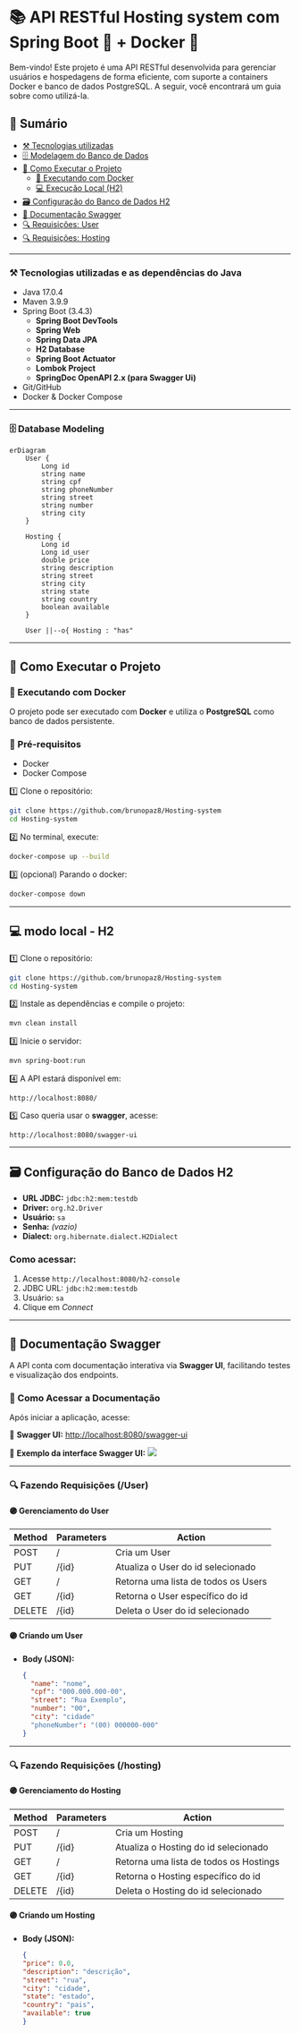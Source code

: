 # 📚 API RESTful Hosting system com Spring Boot 🍃 + Docker 🐳

Bem-vindo! Este projeto é uma API RESTful desenvolvida para gerenciar usuários e hospedagens de forma eficiente, com suporte a containers Docker e banco de dados PostgreSQL. A seguir, você encontrará um guia sobre como utilizá-la.

## 📂 Sumário

- [⚒️ Tecnologias utilizadas]([#⚒️-Tecnologias-utilizadas-e-as-dependências-do-Java](https://github.com/brunopaz8/Hosting-system/edit/main/README.md#%EF%B8%8F-tecnologias-utilizadas-e-as-depend%C3%AAncias-do-java))
- [🗄️ Modelagem do Banco de Dados]([#💻-database-modeling](https://github.com/brunopaz8/Hosting-system/edit/main/README.md#%EF%B8%8F-database-modeling))
- [🚀 Como Executar o Projeto]([#🚀-como-executar-o-projeto](https://github.com/brunopaz8/Hosting-system/edit/main/README.md#-como-executar-o-projeto))
  - [🐳 Executando com Docker]([#🐳-executando-com-docker](https://github.com/brunopaz8/Hosting-system/edit/main/README.md#-executando-com-docker))
  - [💻 Execução Local (H2)]([#💻-execução-local-h2](https://github.com/brunopaz8/Hosting-system/edit/main/README.md#-modo-local---h2))
- [🗃️ Configuração do Banco de Dados H2]([#🗃️-configuração-do-banco-de-dados-h2](https://github.com/brunopaz8/Hosting-system/edit/main/README.md#%EF%B8%8F-configura%C3%A7%C3%A3o-do-banco-de-dados-h2))
- [📗 Documentação Swagger]([#📄-documentação-swagger](https://github.com/brunopaz8/Hosting-system/edit/main/README.md#-documenta%C3%A7%C3%A3o-swagger))
- [🔍 Requisições: User]([#🔍-requisições-user](https://github.com/brunopaz8/Hosting-system/edit/main/README.md#-fazendo-requisi%C3%A7%C3%B5es-user))
- [🔍 Requisições: Hosting]([#🔍-requisições-hosting](https://github.com/brunopaz8/Hosting-system/edit/main/README.md#-fazendo-requisi%C3%A7%C3%B5es-hosting))

---

### **⚒️ Tecnologias utilizadas e as dependências do Java**

- Java 17.0.4
- Maven 3.9.9
- Spring Boot (3.4.3)
  - **Spring Boot DevTools**
  - **Spring Web**
  - **Spring Data JPA**
  - **H2 Database**
  - **Spring Boot Actuator**
  - **Lombok Project**
  - **SpringDoc OpenAPI 2.x (para Swagger Ui)**
- Git/GitHub
- Docker & Docker Compose
---

### 🗄️ Database Modeling

```mermaid
erDiagram
    User {
        Long id
        string name
        string cpf
        string phoneNumber
        string street
        string number
        string city
    }

    Hosting {
        Long id
        Long id_user
        double price
        string description
        string street
        string city
        string state
        string country
        boolean available
    }

    User ||--o{ Hosting : "has"
```

---

## 🚀 Como Executar o Projeto

### 🐳 Executando com Docker
O projeto pode ser executado com **Docker** e utiliza o **PostgreSQL** como banco de dados persistente.

### 🔧 Pré-requisitos
- Docker
- Docker Compose

1️⃣ Clone o repositório:
```sh
git clone https://github.com/brunopaz8/Hosting-system
cd Hosting-system
```
2️⃣ No terminal, execute:
```sh
docker-compose up --build
```
3️⃣ (opcional) Parando o docker:
```sh
docker-compose down
```

---

## 💻 modo local - H2
1️⃣ Clone o repositório:
```sh
git clone https://github.com/brunopaz8/Hosting-system
cd Hosting-system
```

2️⃣ Instale as dependências e compile o projeto:
```sh
mvn clean install
```
3️⃣ Inicie o servidor:
```sh
mvn spring-boot:run
```
4️⃣ A API estará disponível em:
```
http://localhost:8080/
```
5️⃣ Caso queria usar o **swagger**, acesse:
```
http://localhost:8080/swagger-ui
```
---

## 🗃️ Configuração do Banco de Dados H2

- **URL JDBC:** `jdbc:h2:mem:testdb`
- **Driver:** `org.h2.Driver`
- **Usuário:** `sa`
- **Senha:** *(vazio)*
- **Dialect:** `org.hibernate.dialect.H2Dialect`

### Como acessar:

1. Acesse `http://localhost:8080/h2-console`
2. JDBC URL: `jdbc:h2:mem:testdb`
3. Usuário: `sa`
4. Clique em *Connect*

---

## 📗 Documentação Swagger
A API conta com documentação interativa via **Swagger UI**, facilitando testes e visualização dos endpoints.

### 🔗 Como Acessar a Documentação
Após iniciar a aplicação, acesse:

🔹 **Swagger UI:** [http://localhost:8080/swagger-ui](http://localhost:8080/swagger-ui)

📌 **Exemplo da interface Swagger UI:**
<img src="imgs/swagger_img.png" withd = 500>

---

### 🔍 Fazendo Requisições (/User)

#### 🟣 Gerenciamento do User

| Method | Parameters | Action                              |
| ------ | ---------- | ----------------------------------- |
| POST   | /          | Cria um User                        |
| PUT    | /{id}      | Atualiza o User do id selecionado   |
| GET    | /          | Retorna uma lista de todos os Users |
| GET    | /{id}      | Retorna o User específico do id     |
| DELETE | /{id}      | Deleta o User do id selecionado     |

#### 🟣 Criando um User

- **Body (JSON):**
  ```json
  {
    "name": "nome",
    "cpf": "000.000.000-00",
    "street": "Rua Exemplo",
    "number": "00",
    "city": "cidade"
    "phoneNumber": "(00) 000000-000"
  }
  ```
---

### 🔍 Fazendo Requisições (/hosting)

#### 🟣 Gerenciamento do Hosting

| Method | Parameters | Action                                 |
| ------ | ---------- | -------------------------------------- |
| POST   | /          | Cria um Hosting                        |
| PUT    | /{id}      | Atualiza o Hosting do id selecionado   |
| GET    | /          | Retorna uma lista de todos os Hostings |
| GET    | /{id}      | Retorna o Hosting específico do id     |
| DELETE | /{id}      | Deleta o Hosting do id selecionado     |

#### 🟣 Criando um Hosting

- **Body (JSON):**
  ```json
  {
  "price": 0.0,
  "description": "descrição",
  "street": "rua",
  "city": "cidade",
  "state": "estado",
  "country": "pais",
  "available": true
  }
  ```

